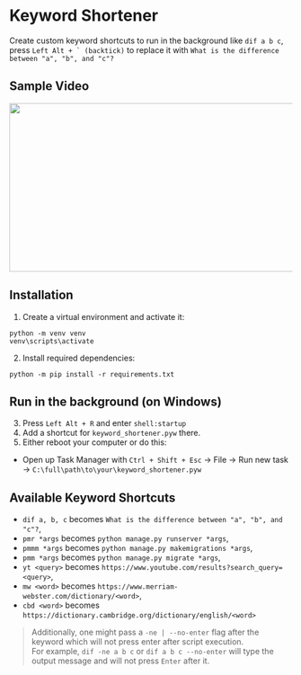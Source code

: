 # Keyword Shortener

Create custom keyword shortcuts to run in the background like `dif a b c`, press ``Left Alt + ` (backtick)`` to replace it with `What is the difference between "a", "b", and "c"?`


## Sample Video
<img src="./media/sample.gif" width="700" height="300"></img>


## Installation
1. Create a virtual environment and activate it:
```
python -m venv venv
venv\scripts\activate
```
2. Install required dependencies:
```
python -m pip install -r requirements.txt
```


## Run in the background (on Windows)
3. Press `Left Alt + R` and enter `shell:startup`
1. Add a shortcut for `keyword_shortener.pyw` there.
1. Either reboot your computer or do this:
* Open up Task Manager with `Ctrl + Shift + Esc` -> File -> Run new task -> `C:\full\path\to\your\keyword_shortener.pyw`


## Available Keyword Shortcuts
* `dif a, b, c` becomes `What is the difference between "a", "b", and "c"?`,
* `pmr *args` becomes `python manage.py runserver *args`,
* `pmmm *args` becomes `python manage.py makemigrations *args`,
* `pmm *args` becomes `python manage.py migrate *args`,
* `yt <query>` becomes `https://www.youtube.com/results?search_query=<query>`,
* `mw <word>` becomes `https://www.merriam-webster.com/dictionary/<word>`,
* `cbd <word>` becomes `https://dictionary.cambridge.org/dictionary/english/<word>`

> Additionally, one might pass a `-ne | --no-enter` flag after the keyword which will not press enter after script execution.
<br>For example, `dif -ne a b c` or `dif a b c --no-enter` will type the output message and will not press `Enter` after it.
